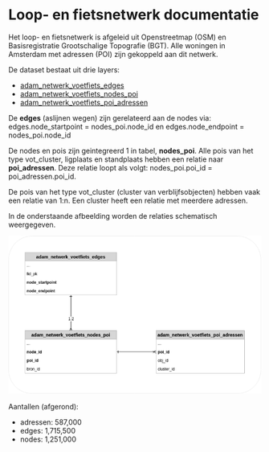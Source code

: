 # Loop- en fietsnetwerk documentatie

Het loop- en fietsnetwerk is afgeleid uit Openstreetmap (OSM) en Basisregistratie Grootschalige Topografie (BGT).
Alle woningen in Amsterdam met adressen (POI) zijn gekoppeld aan dit netwerk.

De dataset bestaat uit drie layers:
 - [adam_netwerk_voetfiets_edges](edges.md)
 - [adam_netwerk_voetfiets_nodes_poi](nodes_poi.md)
 - [adam_netwerk_voetfiets_poi_adressen](poi_adressen.md)

De **edges** (aslijnen wegen) zijn gerelateerd aan de nodes via:
edges.node_startpoint = nodes_poi.node_id en
edges.node_endpoint = nodes_poi.node_id

De nodes en pois zijn geintegreerd 1 in tabel, **nodes_poi**.
Alle pois van het type vot_cluster, ligplaats en standplaats hebben een relatie naar **poi_adressen**. Deze relatie loopt als volgt:
nodes_poi.poi_id = poi_adressen.poi_id.

De pois van het type vot_cluster (cluster van verblijfsobjecten) hebben vaak een relatie van 1:n. Een cluster heeft een relatie met meerdere adressen.

In de onderstaande afbeelding worden de relaties schematisch weergegeven.

![relaties](relations.png)

Aantallen (afgerond):

 - adressen:   587,000 
 - edges:    1,715,500
 - nodes:    1,251,000